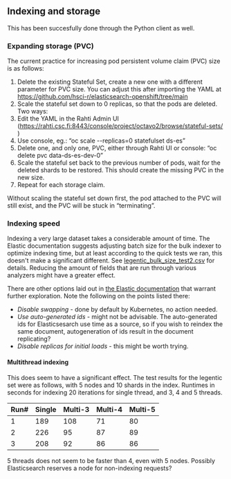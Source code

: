 ## Indexing and storage

This has been succesfully done through the Python client as well.

### Expanding storage (PVC)

The current practice for increasing pod persistent volume claim (PVC) size is as follows:

1. Delete the existing Stateful Set, create a new one with a different parameter for PVC size. You can adjust this after importing the YAML at https://github.com/hsci-r/elasticsearch-openshift/tree/main 
2. Scale the stateful set down to 0 replicas, so that the pods are deleted. Two ways:
3. Edit the YAML in the Rahti Admin UI (https://rahti.csc.fi:8443/console/project/octavo2/browse/stateful-sets/  )
4. Use console, eg.: “oc scale --replicas=0 statefulset ds-es”
5. Delete one, and only one, PVC, either through Rahti UI or console: “oc delete pvc data-ds-es-dev-0”
6. Scale the stateful set back to the previous number of pods, wait for the deleted shards to be restored. This should create the missing PVC in the new size.
7. Repeat for each storage claim.

Without scaling the stateful set down first, the pod attached to the PVC will still exist, and the PVC will be stuck in “terminating”. 

### Indexing speed

Indexing a very large dataset takes a considerable amount of time. The Elastic documentation suggests adjusting batch size for the bulk indexer to optimize indexing time, but at least according to the quick tests we ran, this doesn't make a significant different. See [legentic_bulk_size_test2.csv](legentic_bulk_size_test2.csv) for details. Reducing the amount of fields that are run through various analyzers might have a greater effect.

There are other options laid out in [the Elastic documentation](https://www.elastic.co/guide/en/elasticsearch/reference/current/tune-for-indexing-speed.html) that warrant further exploration. Note the following on the points listed there:
* *Disable swapping* - done by default by Kubernetes, no action needed.
* *Use auto-generated ids* - might not be advisable. The auto-generated ids for Elasticsesarch use time as a source, so if you wish to reindex the same document, autogeneration of ids result in the document replicating?
* *Disable replicas for initial loads* - this might be worth trying.

#### Multithread indexing

This does seem to have a significant effect. The test results for the legentic set were as follows, with 5 nodes and 10 shards in the index. Runtimes in seconds for indexing 20 iterations for single thread, and 3, 4 and 5 threads.

| Run#    | Single      | Multi-3     | Multi-4     | Multi-5     |
| ------- | ----------- | ----------- | ----------- | ----------- |
| 1       | 189         | 108         | 71          | 80          |
| 2       | 226         | 95          | 87          | 89          |
| 3       | 208         | 92          | 86          | 86          |

5 threads does not seem to be faster than 4, even with 5 nodes. Possibly Elasticsearch reserves a node for non-indexing requests?
